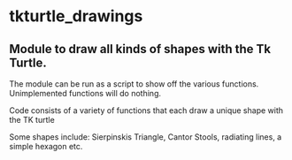 # tkturtle_drawings
## Module to draw all kinds of shapes with the Tk Turtle.

The module can be run as a script to show off the various functions.
Unimplemented functions will do nothing.

Code consists of a variety of functions that each draw a unique shape with the TK turtle

Some shapes include: Sierpinskis Triangle, Cantor Stools, radiating lines, a simple hexagon etc.
